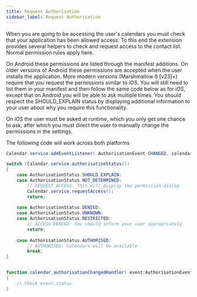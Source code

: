 ```yaml
---
title: Request Authorisation
sidebar_label: Request Authorisation
---
```



When you are going to be accessing the user's calendars you must check that your application has been allowed access. To this end the extension provides several helpers to check and request access to the contact list. Normal permission rules apply here.

On Android these permissions are listed through the manifest additions. On older versions of Android these permissions are accepted when the user installs the application. More modern versions (Marshmallow 6 [v23]+) require that you request the permissions similar to iOS. You will still need to list them in your manifest and then follow the same code below as for iOS, except that on Android you will be able to ask multiple times. You should respect the SHOULD_EXPLAIN status by displaying additional information to your user about why you require this functionality.

On iOS the user must be asked at runtime, which you only get one chance to ask, after which you must direct the user to manually change the permissions in the settings.

The following code will work across both platforms


```actionscript
Calendar.service.addEventListener( AuthorisationEvent.CHANGED, calendar_authorisationChangedHandler );

switch (Calendar.service.authorisationStatus())
{
	case AuthorisationStatus.SHOULD_EXPLAIN:
	case AuthorisationStatus.NOT_DETERMINED:
		// REQUEST ACCESS: This will display the permission dialog
		Calendar.service.requestAccess();
		return;
	
	case AuthorisationStatus.DENIED:
	case AuthorisationStatus.UNKNOWN:
	case AuthorisationStatus.RESTRICTED:
		// ACCESS DENIED: You should inform your user appropriately
		return;
		
	case AuthorisationStatus.AUTHORISED:
		// AUTHORISED: Calendars will be available
		break;						
}


function calendar_authorisationChangedHandler( event:AuthorisationEvent ):void
{
	// Check event.status
}
```


